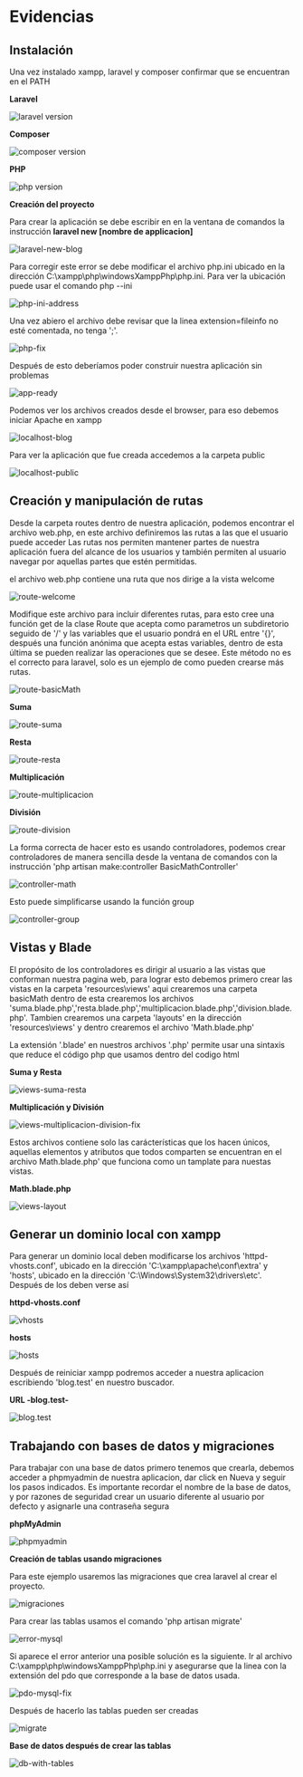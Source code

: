 # Evidencias

## Instalación

Una vez instalado xampp, laravel y composer confirmar que se encuentran en el PATH

**Laravel**

![laravel version](images/laravel-v.PNG)

**Composer**

![composer version](images/Composer-v.PNG)

**PHP**

![php version](images/php-v.PNG)

**Creación del proyecto**

Para crear la aplicación se debe escribir en en la ventana de comandos la instrucción **laravel new [nombre de applicacion]**

![laravel-new-blog](images/laravel-error.PNG)

Para corregir este error se debe modificar el archivo php.ini ubicado en la dirección C:\xampp\php\windowsXamppPhp\php.ini. 
Para ver la ubicación puede usar el comando php --ini

![php-ini-address](images/php-ini-address.PNG)

Una vez abiero el archivo debe revisar que la linea extension=fileinfo no esté comentada, no tenga ';'.

![php-fix](images/laravel-fix.PNG)

Después de esto deberíamos poder construir nuestra aplicación sin problemas

![app-ready](images/app-ready.PNG)

Podemos ver los archivos creados desde el browser, para eso debemos iniciar Apache en xampp

![localhost-blog](images/localhost-blog.PNG)

Para ver la aplicación que fue creada accedemos a la carpeta public

![localhost-public](images/localhost-public.PNG)

## Creación y manipulación de rutas

Desde la carpeta routes dentro de nuestra aplicación, podemos encontrar el archivo web.php, en este archivo definiremos las rutas a las que el usuario puede acceder
Las rutas nos permiten mantener partes de nuestra aplicación fuera del alcance de los usuarios y también permiten al usuario navegar por aquellas partes que estén permitidas.

el archivo web.php contiene una ruta que nos dirige a la vista welcome

![route-welcome](images/route-welcom.PNG)

Modifique este archivo para incluir diferentes rutas, para esto cree una función get de la clase Route que acepta como parametros un subdiretorio seguido de '/' y las variables que el usuario pondrá en el URL entre '{}', después una función anónima que acepta estas variables, dentro de esta última se pueden realizar las operaciones que se desee. Este método no es el correcto para laravel, solo es un ejemplo de como pueden crearse más rutas.

![route-basicMath](images/route-basicMath.PNG)

**Suma**

![route-suma](images/route-suma.PNG)

**Resta**

![route-resta](images/route-resta.PNG)

**Multiplicación**

![route-multiplicacion](images/route-multiplicacion.PNG)

**División**

![route-division](images/route-division.PNG)

La forma correcta de hacer esto es usando controladores, podemos crear controladores de manera sencilla desde la ventana de comandos
con la instrucción 'php artisan make:controller BasicMathController'

![controller-math](images/controller-math.PNG)

Esto puede simplificarse usando la función group

![controller-group](images/controller-group-fix.PNG)

## Vistas y Blade

El propósito de los controladores es dirigir al usuario a las vistas que conforman nuestra pagina web,
para lograr esto debemos primero crear las vistas en la carpeta 'resources\views' aqui crearemos una carpeta basicMath
dentro de esta crearemos los archivos 'suma.blade.php','resta.blade.php','multiplicacion.blade.php','division.blade.php'.
Tambien crearemos una carpeta 'layouts' en la dirección 'resources\views' y dentro crearemos el archivo 'Math.blade.php'

La extensión '.blade' en nuestros archivos '.php' permite usar una sintaxis que reduce el código php que usamos dentro del codigo html

**Suma y Resta**

![views-suma-resta](images/views-suma-resta.PNG)

**Multiplicación y División**

![views-multiplicacion-division-fix](images/views-multiplicacion-division-fix.PNG)

Estos archivos contiene solo las carácterísticas que los hacen únicos, aquellas elementos y atributos que todos comparten se encuentran en
el archivo Math.blade.php' que funciona como un tamplate para nuestas vistas.

**Math.blade.php**

![views-layout](images/views-layout.PNG)


## Generar un dominio local con xampp

Para generar un dominio local deben modificarse los archivos 'httpd-vhosts.conf', ubicado en la dirección 'C:\xampp\apache\conf\extra' y 'hosts', 
ubicado en la dirección 'C:\Windows\System32\drivers\etc'. Después de los deben verse así

**httpd-vhosts.conf**

![vhosts](images/vhosts.PNG)

**hosts**

![hosts](images/host.PNG)

Después de reiniciar xampp podremos acceder a nuestra aplicacion escribiendo 'blog.test' en nuestro buscador.

**URL -blog.test-**

![blog.test](images/blog-test.PNG)

## Trabajando con bases de datos y migraciones

Para trabajar con una base de datos primero tenemos que crearla, debemos acceder a phpmyadmin de nuestra aplicacion, dar click en Nueva y seguir los pasos indicados.
Es importante recordar el nombre de la base de datos, y por razones de seguridad crear un usuario diferente al usuario por defecto y asignarle una contraseña segura

**phpMyAdmin**

![phpmyadmin](images/phpmyadmin.PNG)

**Creación de tablas usando migraciones**

Para este ejemplo usaremos las migraciones que crea laravel al crear el proyecto.

![migraciones](images/migrations.PNG)

Para crear las tablas usamos el comando 'php artisan migrate'

![error-mysql](images/pdo-mysql-error.PNG)

Si aparece el error anterior una posible solución es la siguiente. Ir al archivo C:\xampp\php\windowsXamppPhp\php.ini y asegurarse que la linea con 
la extensión del pdo que corresponde a la base de datos usada. 

![pdo-mysql-fix](images/pdo-mysql-fix.PNG)

Después de hacerlo las tablas pueden ser creadas

![migrate](images/migrate.PNG)

**Base de datos después de crear las tablas**

![db-with-tables](images/db-with-tables.PNG)
